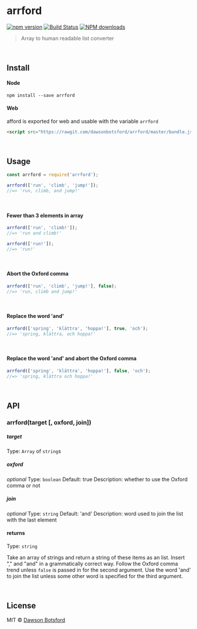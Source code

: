 # arrford
[![npm version](https://img.shields.io/npm/v/arrford.svg)](https://www.npmjs.com/package/arrford)
[![Build Status](https://travis-ci.org/dawsonbotsford/arrford.svg?branch=master)](https://travis-ci.org/dawsonbotsford/arrford)
[![NPM downloads](http://img.shields.io/npm/dm/arrford.svg?style=flat)](http://npmjs.org/arrford)

> Array to human readable list converter

<br>

## Install

#### Node

```
npm install --save arrford
```

#### Web

afford is exported for web and usable with the variable `arrford`
```html
<script src="https://rawgit.com/dawsonbotsford/arrford/master/bundle.js"></script>
```

<br>

## Usage

```js
const arrford = require('arrford');

arrford(['run', 'climb', 'jump!']);
//=> 'run, climb, and jump!'
```

<br>

#### Fewer than 3 elements in array
```js
arrford(['run', 'climb!']);
//=> 'run and climb!'

arrford(['run!']);
//=> 'run!'
```

<br>

#### Abort the Oxford comma
```js
arrford(['run', 'climb', 'jump!'], false);
//=> 'run, climb and jump!'
```

<br>

#### Replace the word 'and'
```js
arrford(['spring', 'klättra', 'hoppa!'], true, 'och');
//=> 'spring, klättra, och hoppa!'
```

<br>

#### Replace the word 'and' and abort the Oxford comma
```js
arrford(['spring', 'klättra', 'hoppa!'], false, 'och');
//=> 'spring, klättra och hoppa!'
```

<br>

## API

### arrford(target [, oxford, join])

##### target

Type: `Array` of `string`s

##### oxford

*optional*
Type: `boolean`
Default: true
Description: whether to use the Oxford comma or not

##### join

*optional*
Type: `string`
Default: 'and'
Description: word used to join the list with the last element

#### returns
Type: `string`

Take an array of strings and return a string of these items as an list. Insert "," and "and" in a grammatically correct way. Follow the Oxford comma trend unless `false` is passed in for the second argument. Use the word 'and' to join the list unless some other word is specified for the third argument.

<br>

## License

MIT © [Dawson Botsford](http://dawsonbotsford.com)
